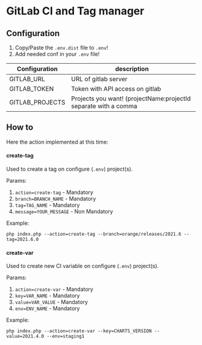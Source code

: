 # GitLab CI and Tag manager

Configuration
-----
1. Copy/Paste the ```.env.dist``` file to ```.env```!
2. Add needed conf in your ```.env``` file!


| Configuration       | description
| ------------------- | ------------------------------------------------------------------ 
| GITLAB_URL          | URL of gitlab server                                                            
| GITLAB_TOKEN        | Token with API access on gitlab
| GITLAB_PROJECTS     | Projects you want! (projectName:projectId separate with a comma 

How to
-----
Here the action implemented at this time:

#### create-tag
Used to create a tag on configure (```.env```) project(s).

Params: 
1. ```action=create-tag``` - Mandatory
2. ```branch=BRANCH_NAME``` - Mandatory
3. ```tag=TAG_NAME``` - Mandatory
4. ```message=YOUR_MESSAGE``` - Non Mandatory

Example:
```
php index.php --action=create-tag --branch=orange/releases/2021.6 --tag=2021.6.0
```

#### create-var
Used to create new CI variable on configure (```.env```) project(s).

Params:
1. ```action=create-var``` - Mandatory
2. ```key=VAR_NAME``` - Mandatory
3. ```value=VAR_VALUE``` - Mandatory
4. ```env=ENV_NAME``` - Mandatory

Example:
```
php index.php --action=create-var --key=CHARTS_VERSION --value=2021.4.0 --env=staging1
```